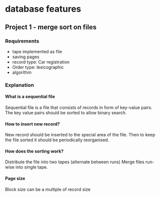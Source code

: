 # database features
## Project 1 - merge sort on files

### Requirements
- tape implemented as file
- saving pages
- record type: Car registration
- Order type: lexicographic
- algorithm

### Explanation
#### What is a sequential file
Sequential file is a file that consists of records in form of key-value pairs.
The key value pairs should be sorted to allow binary search.
#### How to insert new record?
New record should be inserted to the special area of the file. Then 
to keep the file sorted it should be periodically reorganised.
#### How does the sorting work?
Distribute the file into two tapes (alternate between runs)
Merge files run-wise into single tape.
#### Page size
Block size can be a multiple of record size

